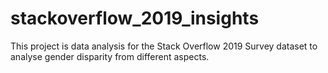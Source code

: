 # stackoverflow_2019_insights
This project is data analysis for the Stack Overflow 2019 Survey dataset to analyse gender disparity from different aspects.
